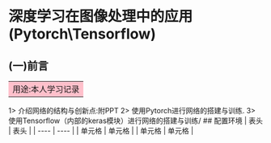 # 深度学习在图像处理中的应用(Pytorch\Tensorflow)
## (一)前言
<table><tr><td bgcolor=pink>用途:本人学习记录</td></tr></table>
1> 介绍网络的结构与创新点:附PPT
2> 使用Pytorch进行网络的搭建与训练.
3> 使用Tensorflow（内部的keras模块）进行网络的搭建与训练/
## 配置环境
|  表头   | 表头  |
|  ----  | ----  |
| 单元格  | 单元格 |
| 单元格  | 单元格 |
